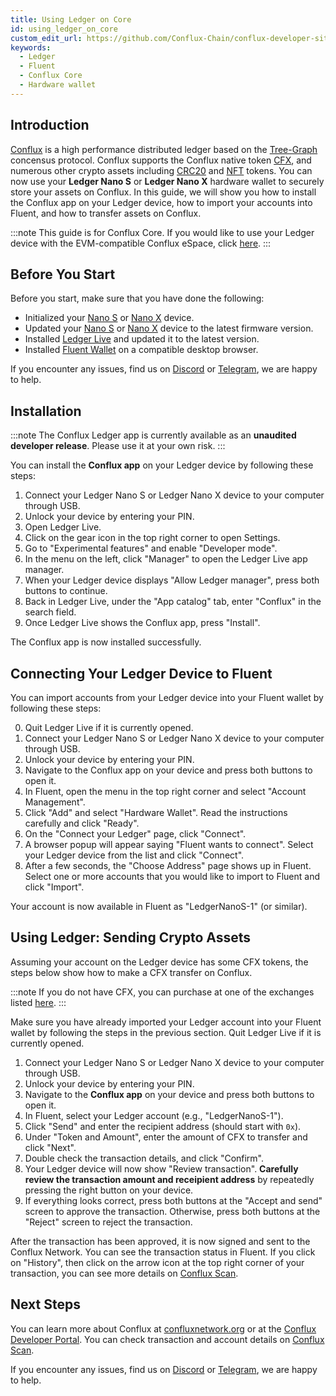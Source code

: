 ```yaml
---
title: Using Ledger on Core
id: using_ledger_on_core
custom_edit_url: https://github.com/Conflux-Chain/conflux-developer-site/edit/master/docs/sdks-and-tools/en/using-ledger-on-core.md
keywords:
  - Ledger
  - Fluent
  - Conflux Core
  - Hardware wallet
---
```


## Introduction

[Conflux](https://confluxnetwork.org) is a high performance distributed ledger based on the [Tree-Graph](/) concensus protocol.
Conflux supports the Conflux native token [CFX](/introduction/en/conflux_basics), and numerous other crypto assets including [CRC20](https://confluxscan.io/tokens/crc20) and [NFT](https://confluxscan.io/tokens/crc721) tokens.
You can now use your **Ledger Nano S** or **Ledger Nano X** hardware wallet to securely store your assets on Conflux.
In this guide, we will show you how to install the Conflux app on your Ledger device, how to import your accounts into Fluent, and how to transfer assets on Conflux.

:::note
This guide is for Conflux Core. If you would like to use your Ledger device with the EVM-compatible Conflux eSpace, click [here](/guides/en/using_ledger_on_espace).
:::

## Before You Start

Before you start, make sure that you have done the following:

- Initialized your [Nano S](https://support.ledger.com/hc/en-us/articles/360000613793-Set-up-your-Ledger-Nano-S?docs=true) or [Nano X](https://support.ledger.com/hc/en-us/articles/360018784134-Set-up-your-Ledger-Nano-X?docs=true) device.
- Updated your [Nano S](https://support.ledger.com/hc/en-us/articles/360002731113-Update-Ledger-Nano-S-firmware?docs=true) or [Nano X](https://support.ledger.com/hc/en-us/articles/360013349800-Update-Ledger-Nano-X-firmware?docs=true) device to the latest firmware version.
- Installed [Ledger Live](https://www.ledger.com/ledger-live) and updated it to the latest version.
- Installed [Fluent Wallet](https://fluentwallet.com/) on a compatible desktop browser.

If you encounter any issues, find us on [Discord](https://discord.com/invite/aCZkf2C) or [Telegram](https://t.me/Conflux_English), we are happy to help.

## Installation

:::note
The Conflux Ledger app is currently available as an **unaudited developer release**. Please use it at your own risk.
:::

You can install the **Conflux app** on your Ledger device by following these steps:

1. Connect your Ledger Nano S or Ledger Nano X device to your computer through USB.
1. Unlock your device by entering your PIN.
1. Open Ledger Live.
1. Click on the gear icon in the top right corner to open Settings.
1. Go to "Experimental features" and enable "Developer mode".
1. In the menu on the left, click "Manager" to open the Ledger Live app manager.
1. When your Ledger device displays "Allow Ledger manager", press both buttons to continue.
1. Back in Ledger Live, under the "App catalog" tab, enter "Conflux" in the search field.
1. Once Ledger Live shows the Conflux app, press "Install".

The Conflux app is now installed successfully.

<!---
![conflux-app-in-ledger-live](/img/ledger/conflux-app-in-ledger-live.png)
-->

## Connecting Your Ledger Device to Fluent

You can import accounts from your Ledger device into your Fluent wallet by following these steps:

0. Quit Ledger Live if it is currently opened.
1. Connect your Ledger Nano S or Ledger Nano X device to your computer through USB.
1. Unlock your device by entering your PIN.
1. Navigate to the Conflux app on your device and press both buttons to open it.
1. In Fluent, open the menu in the top right corner and select "Account Management".
1. Click "Add" and select "Hardware Wallet". Read the instructions carefully and click "Ready".
1. On the "Connect your Ledger" page, click "Connect".
1. A browser popup will appear saying "Fluent wants to connect". Select your Ledger device from the list and click "Connect".
1. After a few seconds, the "Choose Address" page shows up in Fluent. Select one or more accounts that you would like to import to Fluent and click "Import".

Your account is now available in Fluent as "LedgerNanoS-1" (or similar).

<!---
![add-ledger-accounts-in-fluent](/img/ledger/add-ledger-accounts-in-fluent.png)
-->

## Using Ledger: Sending Crypto Assets

Assuming your account on the Ledger device has some CFX tokens, the steps below show how to make a CFX transfer on Conflux.

:::note
If you do not have CFX, you can purchase at one of the exchanges listed [here](https://123cfx.com/#Exchanges).
:::

Make sure you have already imported your Ledger account into your Fluent wallet by following the steps in the previous section. Quit Ledger Live if it is currently opened.

1. Connect your Ledger Nano S or Ledger Nano X device to your computer through USB.
1. Unlock your device by entering your PIN.
1. Navigate to the **Conflux app** on your device and press both buttons to open it.
1. In Fluent, select your Ledger account (e.g., "LedgerNanoS-1").
1. Click "Send" and enter the recipient address (should start with `0x`).
1. Under "Token and Amount", enter the amount of CFX to transfer and click "Next".
1. Double check the transaction details, and click "Confirm".
1. Your Ledger device will now show "Review transaction". **Carefully review the transaction amount and receipient address** by repeatedly pressing the right button on your device.
1. If everything looks correct, press both buttons at the "Accept and send" screen to approve the transaction. Otherwise, press both buttons at the "Reject" screen to reject the transaction.

After the transaction has been approved, it is now signed and sent to the Conflux Network. You can see the transaction status in Fluent. If you click on "History", then click on the arrow icon at the top right corner of your transaction, you can see more details on [Conflux Scan](https://confluxscan.io).

<!---
![send-tx-using-ledger](/img/ledger/send-tx-using-ledger.png)
-->

## Next Steps

You can learn more about Conflux at [confluxnetwork.org](https://confluxnetwork.org) or at the [Conflux Developer Portal](http://developer.confluxnetwork.org). You can check transaction and account details on [Conflux Scan](https://confluxscan.io).

If you encounter any issues, find us on [Discord](https://discord.com/invite/aCZkf2C) or [Telegram](https://t.me/Conflux_English), we are happy to help.
